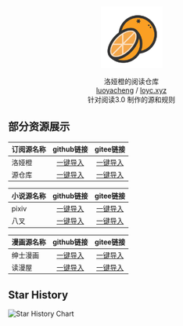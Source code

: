 <div align="center">
<img width="125" height="125" src="/订阅/洛娅橙/主页/favicon.svg" alt="luoyacheng"/>

洛娅橙的阅读仓库
<br>
<a href="https://github.com/Luoyacheng" target="_blank">luoyacheng</a> / <a href="https://loyc.xyz" target="_blank">loyc.xyz</a>  
针对阅读3.0 制作的源和规则
</div>

## 部分资源展示
|订阅源名称|github链接|gitee链接|
|:--|:-:|:-:|
|洛娅橙|[一键导入](https://loyc.xyz/b/cdx.html?src=legado://import/importonline?src=https://github.com/luoyacheng/yuedu/raw/main/订阅/洛娅橙/lyc.json)|[一键导入](https://loyc.xyz/b/cdx.html?src=legado://import/importonline?src=https://gitee.com/lyc486/yuedu2/raw/main/订阅/洛娅橙/lyc.json)|
|源仓库|[一键导入](https://loyc.xyz/b/cdx.html?src=legado://import/importonline?src=https://github.com/luoyacheng/yuedu/raw/main/订阅/源仓库/yck.json)|[一键导入](https://loyc.xyz/b/cdx.html?src=legado://import/importonline?src=https://gitee.com/lyc486/yuedu2/raw/main/订阅/源仓库/yck.json)|

|小说源名称|github链接|gitee链接|
|:--|:-:|:-:|
|pixiv|[一键导入](https://loyc.xyz/b/cdx.html?src=legado://import/importonline?src=https://github.com/luoyacheng/yuedu/raw/main/书源/pixiv小说/pixiv.json)|[一键导入](https://loyc.xyz/b/cdx.html?src=legado://import/importonline?src=https://gitee.com/lyc486/yuedu2/raw/main/书源/pixiv小说/pixiv.json)|
|八叉|[一键导入](https://loyc.xyz/b/cdx.html?src=legado://import/importonline?src=https://github.com/luoyacheng/yuedu/raw/main/书源/八叉/8x.json)|[一键导入](https://loyc.xyz/b/cdx.html?src=legado://import/importonline?src=https://gitee.com/lyc486/yuedu2/raw/main/书源/八叉/8x.json)|

|漫画源名称|github链接|gitee链接|
|:--|:-:|:-:|
|绅士漫画|[一键导入](https://loyc.xyz/b/cdx.html?src=legado://import/importonline?src=https://github.com/luoyacheng/yuedu/raw/main/漫画/绅士漫画/shenshi.json)|[一键导入](https://loyc.xyz/b/cdx.html?src=legado://import/importonline?src=https://gitee.com/lyc486/yuedu2/raw/main/漫画/绅士漫画/shenshi.json)|
|读漫屋|[一键导入](https://loyc.xyz/b/cdx.html?src=legado://import/importonline?src=https://github.com/luoyacheng/yuedu/raw/main/漫画/读漫屋/duman.json)|[一键导入](https://loyc.xyz/b/cdx.html?src=legado://import/importonline?src=https://gitee.com/lyc486/yuedu2/raw/main/漫画/读漫屋/duman.json)|

## Star History

<picture>
   <source media="(prefers-color-scheme: dark)" srcset="https://api.star-history.com/svg?repos=luoyacheng/yuedu&type=Date&theme=dark" />
   <source media="(prefers-color-scheme: light)" srcset="https://api.star-history.com/svg?repos=luoyacheng/yuedu&type=Date" />
   <img alt="Star History Chart" src="https://api.star-history.com/svg?repos=luoyacheng/yuedu&type=Date" />
</picture>